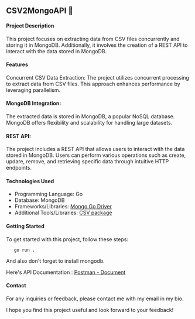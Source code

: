 ## CSV2MongoAPI 🌱

#### Project Description

This project focuses on extracting data from CSV files concurrently and storing it in MongoDB. Additionally, it involves the creation of a REST API to interact with the data stored in MongoDB.

#### Features

Concurrent CSV Data Extraction: The project utilizes concurrent processing to extract data from CSV files. This approach enhances performance by leveraging parallelism.

#### MongoDB Integration:

The extracted data is stored in MongoDB, a popular NoSQL database. MongoDB offers flexibility and scalability for handling large datasets.

#### REST API:

The project includes a REST API that allows users to interact with the data stored in MongoDB. Users can perform various operations such as create, updare, remove, and retrieving specific data through intuitive HTTP endpoints.

#### Technologies Used

- Programming Language: Go
- Database: MongoDB
- Frameworks/Libraries: [Mongo Go Driver](https://www.mongodb.com/docs/drivers/go/current/)
- Additional Tools/Libraries: [CSV package](https://pkg.go.dev/encoding/csv)

#### Getting Started

To get started with this project, follow these steps:
 ```
    go run . 
 ```
 And also don't forget to install mongodb.

 Here's API Documentation :
 [Postman - Document](https://documenter.getpostman.com/view/28404436/2s93zGzxsi)

#### Contact

For any inquiries or feedback, please contact me with my email in my bio.

I hope you find this project useful and look forward to your feedback!
